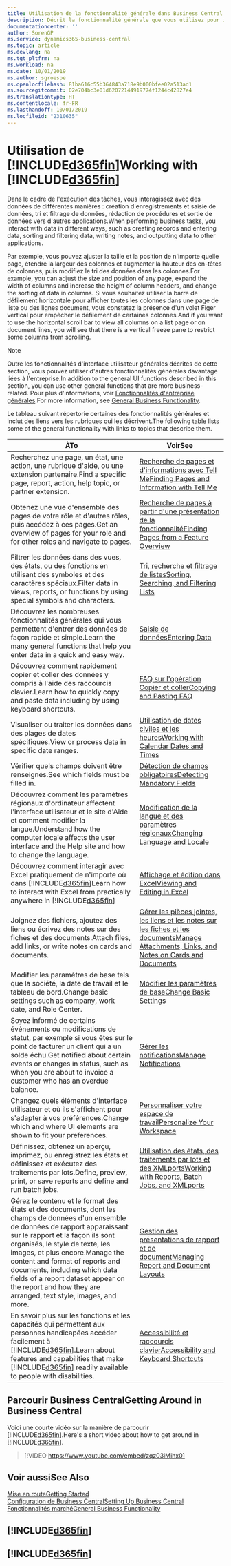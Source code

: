 ```yaml
---
title: Utilisation de la fonctionnalité générale dans Business Central | Microsoft Docs
description: Décrit la fonctionnalité générale que vous utilisez pour interagir avec des données dans Business Central, par exemple entrer les valeurs, trier les données, et modifier les vues.
documentationcenter: ''
author: SorenGP
ms.service: dynamics365-business-central
ms.topic: article
ms.devlang: na
ms.tgt_pltfrm: na
ms.workload: na
ms.date: 10/01/2019
ms.author: sgroespe
ms.openlocfilehash: 81ba616c55b364843a718e9b000bfee02a513ad1
ms.sourcegitcommit: 02e704bc3e01d62072144919774f1244c42827e4
ms.translationtype: HT
ms.contentlocale: fr-FR
ms.lasthandoff: 10/01/2019
ms.locfileid: "2310635"
---
```

# <a name="working-with-included365finincludesd365fin_mdmd"></a><span data-ttu-id="0422e-103">Utilisation de [!INCLUDE[d365fin](includes/d365fin_md.md)]</span><span class="sxs-lookup"><span data-stu-id="0422e-103">Working with [!INCLUDE[d365fin](includes/d365fin_md.md)]</span></span>
<span data-ttu-id="0422e-104">Dans le cadre de l'exécution des tâches, vous interagissez avec des données de différentes manières : création d'enregistrements et saisie de données, tri et filtrage de données, rédaction de procédures et sortie de données vers d'autres applications.</span><span class="sxs-lookup"><span data-stu-id="0422e-104">When performing business tasks, you interact with data in different ways, such as creating records and entering data, sorting and filtering data, writing notes, and outputting data to other applications.</span></span>

<span data-ttu-id="0422e-105">Par exemple, vous pouvez ajuster la taille et la position de n'importe quelle page, étendre la largeur des colonnes et augmenter la hauteur des en-têtes de colonnes, puis modifiez le tri des données dans les colonnes.</span><span class="sxs-lookup"><span data-stu-id="0422e-105">For example, you can adjust the size and position of any page, expand the width of columns and increase the height of column headers, and change the sorting of data in columns.</span></span> <span data-ttu-id="0422e-106">Si vous souhaitez utiliser la barre de défilement horizontale pour afficher toutes les colonnes dans une page de liste ou des lignes document, vous constatez la présence d'un volet Figer vertical pour empêcher le défilement de certaines colonnes.</span><span class="sxs-lookup"><span data-stu-id="0422e-106">And if you want to use the horizontal scroll bar to view all columns on a list page or on document lines, you will see that there is a vertical freeze pane to restrict some columns from scrolling.</span></span>

> [!NOTE]
> <span data-ttu-id="0422e-107">Outre les fonctionnalités d'interface utilisateur générales décrites de cette section, vous pouvez utiliser d'autres fonctionnalités générales davantage liées à l'entreprise.</span><span class="sxs-lookup"><span data-stu-id="0422e-107">In addition to the general UI functions described in this section, you can use other general functions that are more business-related.</span></span> <span data-ttu-id="0422e-108">Pour plus d'informations, voir [Fonctionnalités d'entreprise générales](ui-across-business-areas.md).</span><span class="sxs-lookup"><span data-stu-id="0422e-108">For more information, see [General Business Functionality](ui-across-business-areas.md).</span></span>

<span data-ttu-id="0422e-109">Le tableau suivant répertorie certaines des fonctionnalités générales et inclut des liens vers les rubriques qui les décrivent.</span><span class="sxs-lookup"><span data-stu-id="0422e-109">The following table lists some of the general functionality with links to topics that describe them.</span></span>

| <span data-ttu-id="0422e-110">À</span><span class="sxs-lookup"><span data-stu-id="0422e-110">To</span></span> | <span data-ttu-id="0422e-111">Voir</span><span class="sxs-lookup"><span data-stu-id="0422e-111">See</span></span> |
| --- | --- |
|<span data-ttu-id="0422e-112">Recherchez une page, un état, une action, une rubrique d'aide, ou une extension partenaire.</span><span class="sxs-lookup"><span data-stu-id="0422e-112">Find a specific page, report, action, help topic, or partner extension.</span></span> |[<span data-ttu-id="0422e-113">Recherche de pages et d'informations avec Tell Me</span><span class="sxs-lookup"><span data-stu-id="0422e-113">Finding Pages and Information with Tell Me</span></span>](ui-search.md) |
|<span data-ttu-id="0422e-114">Obtenez une vue d'ensemble des pages de votre rôle et d'autres rôles, puis accédez à ces pages.</span><span class="sxs-lookup"><span data-stu-id="0422e-114">Get an overview of pages for your role and for other roles and navigate to pages.</span></span>|[<span data-ttu-id="0422e-115">Recherche de pages à partir d'une présentation de la fonctionnalité</span><span class="sxs-lookup"><span data-stu-id="0422e-115">Finding Pages from a Feature Overview</span></span>](ui-role-explorer.md)|
| <span data-ttu-id="0422e-116">Filtrer les données dans des vues, des états, ou des fonctions en utilisant des symboles et des caractères spéciaux.</span><span class="sxs-lookup"><span data-stu-id="0422e-116">Filter data in views, reports, or functions by using special symbols and characters.</span></span> |[<span data-ttu-id="0422e-117">Tri, recherche et filtrage de listes</span><span class="sxs-lookup"><span data-stu-id="0422e-117">Sorting, Searching, and Filtering Lists</span></span>](ui-enter-criteria-filters.md) |
|<span data-ttu-id="0422e-118">Découvrez les nombreuses fonctionnalités générales qui vous permettent d'entrer des données de façon rapide et simple.</span><span class="sxs-lookup"><span data-stu-id="0422e-118">Learn the many general functions that help you enter data in a quick and easy way.</span></span>|[<span data-ttu-id="0422e-119">Saisie de données</span><span class="sxs-lookup"><span data-stu-id="0422e-119">Entering Data</span></span>](ui-enter-data.md)|
|<span data-ttu-id="0422e-120">Découvrez comment rapidement copier et coller des données y compris à l'aide des raccourcis clavier.</span><span class="sxs-lookup"><span data-stu-id="0422e-120">Learn how to quickly copy and paste data including by using keyboard shortcuts.</span></span>|[<span data-ttu-id="0422e-121">FAQ sur l'opération Copier et coller</span><span class="sxs-lookup"><span data-stu-id="0422e-121">Copying and Pasting FAQ</span></span>](ui-copy-paste.md)|
| <span data-ttu-id="0422e-122">Visualiser ou traiter les données dans des plages de dates spécifiques.</span><span class="sxs-lookup"><span data-stu-id="0422e-122">View or process data in specific date ranges.</span></span> |[<span data-ttu-id="0422e-123">Utilisation de dates civiles et les heures</span><span class="sxs-lookup"><span data-stu-id="0422e-123">Working with Calendar Dates and Times</span></span>](ui-enter-date-ranges.md) |
| <span data-ttu-id="0422e-124">Vérifier quels champs doivent être renseignés.</span><span class="sxs-lookup"><span data-stu-id="0422e-124">See which fields must be filled in.</span></span> |[<span data-ttu-id="0422e-125">Détection de champs obligatoires</span><span class="sxs-lookup"><span data-stu-id="0422e-125">Detecting Mandatory Fields</span></span>](ui-mandatory-fields.md) |
|<span data-ttu-id="0422e-126">Découvrez comment les paramètres régionaux d'ordinateur affectent l'interface utilisateur et le site d'Aide et comment modifier la langue.</span><span class="sxs-lookup"><span data-stu-id="0422e-126">Understand how the computer locale affects the user interface and the Help site and how to change the language.</span></span>|[<span data-ttu-id="0422e-127">Modification de la langue et des paramètres régionaux</span><span class="sxs-lookup"><span data-stu-id="0422e-127">Changing Language and Locale</span></span>](about-locale-language.md)|
|<span data-ttu-id="0422e-128">Découvrez comment interagir avec Excel pratiquement de n'importe où dans [!INCLUDE[d365fin](includes/d365fin_md.md)]</span><span class="sxs-lookup"><span data-stu-id="0422e-128">Learn how to interact with Excel from practically anywhere in [!INCLUDE[d365fin](includes/d365fin_md.md)]</span></span>|[<span data-ttu-id="0422e-129">Affichage et édition dans Excel</span><span class="sxs-lookup"><span data-stu-id="0422e-129">Viewing and Editing in Excel</span></span>](across-work-with-excel.md)|
|<span data-ttu-id="0422e-130">Joignez des fichiers, ajoutez des liens ou écrivez des notes sur des fiches et des documents.</span><span class="sxs-lookup"><span data-stu-id="0422e-130">Attach files, add links, or write notes on cards and documents.</span></span>|[<span data-ttu-id="0422e-131">Gérer les pièces jointes, les liens et les notes sur les fiches et les documents</span><span class="sxs-lookup"><span data-stu-id="0422e-131">Manage Attachments, Links, and Notes on Cards and Documents</span></span>](ui-how-add-link-to-record.md)|
| <span data-ttu-id="0422e-132">Modifier les paramètres de base tels que la société, la date de travail et le tableau de bord.</span><span class="sxs-lookup"><span data-stu-id="0422e-132">Change basic settings such as company, work date, and Role Center.</span></span> |[<span data-ttu-id="0422e-133">Modifier les paramètres de base</span><span class="sxs-lookup"><span data-stu-id="0422e-133">Change Basic Settings</span></span>](ui-change-basic-settings.md) |
|<span data-ttu-id="0422e-134">Soyez informé de certains événements ou modifications de statut, par exemple si vous êtes sur le point de facturer un client qui a un solde échu.</span><span class="sxs-lookup"><span data-stu-id="0422e-134">Get notified about certain events or changes in status, such as when you are about to invoice a customer who has an overdue balance.</span></span>|[<span data-ttu-id="0422e-135">Gérer les notifications</span><span class="sxs-lookup"><span data-stu-id="0422e-135">Manage Notifications</span></span>](ui-smart-notifications.md)|
| <span data-ttu-id="0422e-136">Changez quels éléments d'interface utilisateur et où ils s'affichent pour s'adapter à vos préférences.</span><span class="sxs-lookup"><span data-stu-id="0422e-136">Change which and where UI elements are shown to fit your preferences.</span></span>|[<span data-ttu-id="0422e-137">Personnaliser votre espace de travail</span><span class="sxs-lookup"><span data-stu-id="0422e-137">Personalize Your Workspace</span></span>](ui-personalization-user.md) |
|<span data-ttu-id="0422e-138">Définissez, obtenez un aperçu, imprimez, ou enregistrez les états et définissez et exécutez des traitements par lots.</span><span class="sxs-lookup"><span data-stu-id="0422e-138">Define, preview, print, or save reports and define and run batch jobs.</span></span>|[<span data-ttu-id="0422e-139">Utilisation des états, des traitements par lots et des XMLports</span><span class="sxs-lookup"><span data-stu-id="0422e-139">Working with Reports, Batch Jobs, and XMLports</span></span>](ui-work-report.md)|
| <span data-ttu-id="0422e-140">Gérez le contenu et le format des états et des documents, dont les champs de données d'un ensemble de données de rapport apparaissant sur le rapport et la façon ils sont organisés, le style de texte, les images, et plus encore.</span><span class="sxs-lookup"><span data-stu-id="0422e-140">Manage the content and format of reports and documents, including which data fields of a report dataset appear on the report and how they are arranged, text style, images, and more.</span></span>|[<span data-ttu-id="0422e-141">Gestion des présentations de rapport et de document</span><span class="sxs-lookup"><span data-stu-id="0422e-141">Managing Report and Document Layouts</span></span>](ui-manage-report-layouts.md) |
|<span data-ttu-id="0422e-142">En savoir plus sur les fonctions et les capacités qui permettent aux personnes handicapées accéder facilement à [!INCLUDE[d365fin](includes/d365fin_md.md)].</span><span class="sxs-lookup"><span data-stu-id="0422e-142">Learn about features and capabilities that make [!INCLUDE[d365fin](includes/d365fin_md.md)] readily available to people with disabilities.</span></span>|[<span data-ttu-id="0422e-143">Accessibilité et raccourcis clavier</span><span class="sxs-lookup"><span data-stu-id="0422e-143">Accessibility and Keyboard Shortcuts</span></span>](ui-accessibility.md)|

## <a name="getting-around-in-business-central"></a><span data-ttu-id="0422e-144">Parcourir Business Central</span><span class="sxs-lookup"><span data-stu-id="0422e-144">Getting Around in Business Central</span></span>
<span data-ttu-id="0422e-145">Voici une courte vidéo sur la manière de parcourir [!INCLUDE[d365fin](includes/d365fin_md.md)].</span><span class="sxs-lookup"><span data-stu-id="0422e-145">Here's a short video about how to get around in [!INCLUDE[d365fin](includes/d365fin_md.md)].</span></span>

> [!VIDEO https://www.youtube.com/embed/zqz03iMihx0]

## <a name="see-also"></a><span data-ttu-id="0422e-146">Voir aussi</span><span class="sxs-lookup"><span data-stu-id="0422e-146">See Also</span></span>
[<span data-ttu-id="0422e-147">Mise en route</span><span class="sxs-lookup"><span data-stu-id="0422e-147">Getting Started</span></span>](product-get-started.md)  
[<span data-ttu-id="0422e-148">Configuration de Business Central</span><span class="sxs-lookup"><span data-stu-id="0422e-148">Setting Up Business Central</span></span>](setup.md)  
[<span data-ttu-id="0422e-149">Fonctionnalités marché</span><span class="sxs-lookup"><span data-stu-id="0422e-149">General Business Functionality</span></span>](ui-across-business-areas.md)  

## [!INCLUDE[d365fin](includes/free_trial_md.md)]  
## [!INCLUDE[d365fin](includes/training_link_md.md)]
